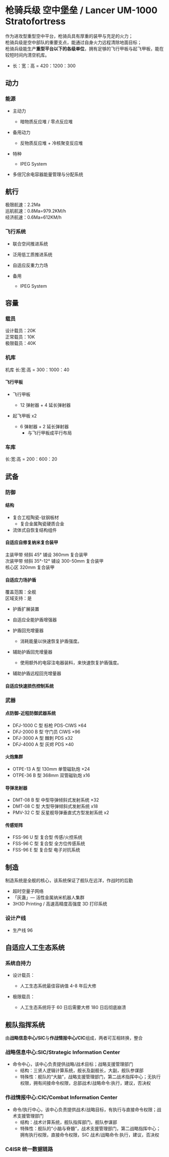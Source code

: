 # 枪骑兵级 空中堡垒 / Lancer UM-1000 Stratofortress

作为进攻型重型空中平台，枪骑兵具有厚重的装甲与充足的火力；  
枪骑兵级是空中部队的重要支点，能通过自身火力远程清除地面目标；  
枪骑兵级能生产**重型平台以下的各级单位**，拥有足够的飞行甲板与起飞甲板，能在较短时间内清空机库。

- 长：宽：高 = 420：1200：300

## 动力

### 能源

- 主动力
  - 暗物质反应堆 / 零点反应堆

- 备用动力
  - 反物质反应堆 + 冷核聚变反应堆

- 特种
  - IPEG System

- 多倍冗余电容器能量管理与分配系统

## 航行

极限航速：2.2Ma  
巡航航速：0.8Ma=979.2KM/h  
经济航速：0.6Ma=612KM/h

### 飞行系统

- 联合空间推进系统
- 泛用低工质推进系统
- 自适应反重力力场

- 备用
  - IPEG System

## 容量

### 载员

设计载员：20K  
正常载员：10K  
极限载员：40K

### 机库

机库 长:宽:高 = 300：1000：40  

#### 飞行甲板

- 飞行甲板
  - 12 弹射器 + 4 延长弹射器

- 起飞甲板 x2
  - 6 弹射器 + 2 延长弹射器
    - 与飞行甲板成平行布局

### 车库

长:宽:高 = 200：600：20

## 武备

### 防御

#### 结构

- 复合工程陶瓷-钛钢板材
  - 复合金属陶瓷硬质合金
- 流体式自恢复结构组件

#### 自适应自修复纳米复合装甲

主装甲带 倾斜 45° 铺设 360mm 复合装甲  
次装甲带 倾斜 35°-12° 铺设 300-50mm 复合装甲  
核心区 320mm 复合装甲

#### 自适应力场护盾

覆盖范围：全舰  
区域支持：是

- 护盾扩展装置

- 自适应全能护盾增强器

- 护盾回充增量器
  - 消耗能量以快速恢复护盾强度。

- 辅助护盾回充增量器
  - 使用额外的电容注电器装料，来快速恢复护盾强度。

- 辅助护盾远程回充增量器

#### 自适应快速损伤控制系统

### 武器

#### 点防御-近程防御武器系统

- DFJ-1000 C 型 标枪 PDS-CIWS ×64
- DFJ-2000 B 型 守门员 CIWS ×96
- DFJ-3000 A 型 棘刺 PDS x32
- DFJ-4000 A 型 灰烬 PDS ×40

#### 火炮集群

- OTPE-13 A 型 130mm 单管磁轨炮 ×24
- OTPE-36 B 型 368mm 双管磁轨炮 x16

#### 导弹发射器

- DMT-08 B 型 中型导弹倾斜式发射系统 ×32
- DMT-08 C 型 大型导弹倾斜式发射系统 x18
- PMV-32 C 型 反星舰导弹垂直式方型发射系统 x2

#### 传感矩阵

- FSS-96 U 型 复合型 传感/火控系统
- FSS-96 C 型 复合型 全方位传感系统
- FSS-96 E 型 复合型 电子对抗系统

## 制造

制造系统是全舰的核心，该系统保证了舰队在远洋，作战时的后勤

- 超时空量子网络
- 「灰蛊」— 活性金属纳米机器人集群
- 3H3D Printing / 高速高精度高强度 3D 打印系统

### 设计产线

- 生产线 96

## 自适应人工生态系统

### 系统自持力

- 设计载员：
  - 人工生态系统最佳容纳值 4-8 年后大修

- 极限载员：
  - 人工生态系统将于 60 日后需要大修 180 日后彻底崩溃

## 舰队指挥系统

由**战略信息中心/SIC**与**作战情报中心/CIC**组成，两者可互相转换，整合

### 战略信息中心:SIC/Strategic Information Center

- 命令中心，该中心负责提供战略/战术目标；战略支援管理部门
  - 结构：三贤人逻辑计算系统，舰长及副舰长，大副，舰队参谋部
  - 特殊性：舰队的“大脑”，战略支援管理部门，第二战术指挥中心；无执行权限，拥有间接命令权限，总部战术/战略命令:执行，建议，否决权

### 作战情报中心:CIC/Combat Information Center

- 命令/执行中心，该中心负责提供战术/战略目标，有执行与直接命令权限；战术支援管理部门
  - 结构：战术计算系统，舰队指挥部门，舰队参谋部
  - 特殊性：舰队的“小脑与脊髓”，战术支援管理部门，第二战略指挥中心；拥有执行权限，直接命令权限，SIC 战术/战略命令:执行，建议，否决权

### C4ISR 统一数据链路
